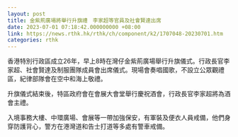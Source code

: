 ```yaml
---
layout: post
title: 金紫荊廣場將舉行升旗禮　李家超等官員及社會賢達出席
date: 2023-07-01 07:18:42.000000000 +08:00
link: https://news.rthk.hk/rthk/ch/component/k2/1707048-20230701.htm
categories: rthk
---
```


香港特別行政區成立26年，早上8時在灣仔金紫荊廣場舉行升旗儀式。​行政長官李家超、社會賢達及制服團隊成員會出席儀式。現場會奏唱國歌，不設立公眾觀禮區，紀律部隊會在空中和海上敬禮。

升旗儀式結束後，特區政府會在會展大會堂舉行慶祝酒會，行政長官李家超將為酒會主禮。

 入境事務大樓、中環廣場、會展等一帶加強保安，有軍裝及便衣人員戒備，他們身穿防護背心，警方在港灣道和告士打道等多處有警車戒備。
